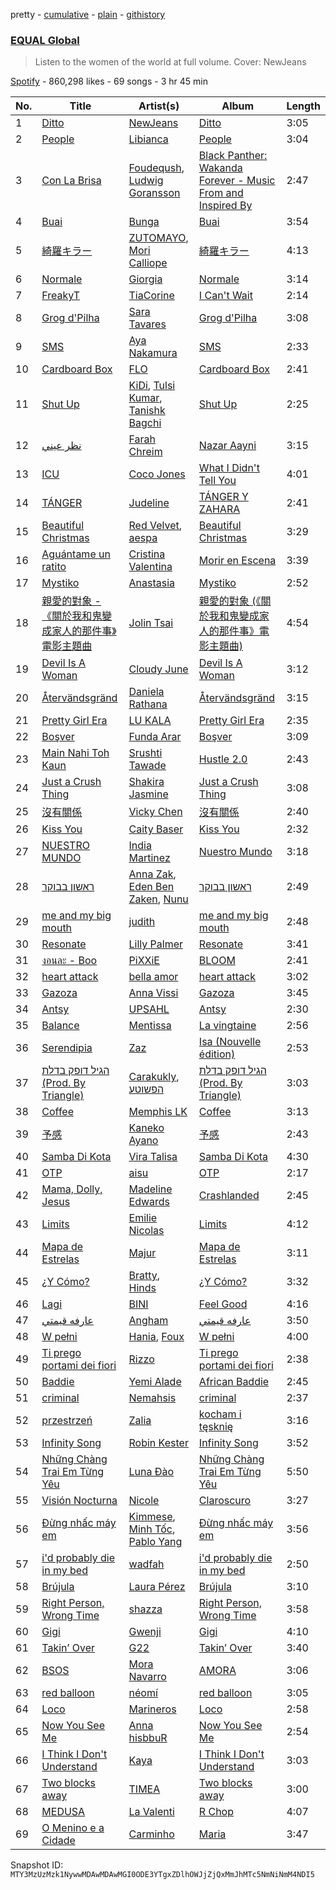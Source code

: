 pretty - [cumulative](/playlists/cumulative/37i9dQZF1DWU8quswnFt3c.md) - [plain](/playlists/plain/37i9dQZF1DWU8quswnFt3c) - [githistory](https://github.githistory.xyz/mackorone/spotify-playlist-archive/blob/main/playlists/plain/37i9dQZF1DWU8quswnFt3c)

### [EQUAL Global](https://open.spotify.com/playlist/37i9dQZF1DWU8quswnFt3c)

> Listen to the women of the world at full volume\. Cover: NewJeans

[Spotify](https://open.spotify.com/user/spotify) - 860,298 likes - 69 songs - 3 hr 45 min

| No. | Title | Artist(s) | Album | Length |
|---|---|---|---|---|
| 1 | [Ditto](https://open.spotify.com/track/3r8RuvgbX9s7ammBn07D3W) | [NewJeans](https://open.spotify.com/artist/6HvZYsbFfjnjFrWF950C9d) | [Ditto](https://open.spotify.com/album/7bnqo1fdJU9nSfXQd3bSMe) | 3:05 |
| 2 | [People](https://open.spotify.com/track/26b3oVLrRUaaybJulow9kz) | [Libianca](https://open.spotify.com/artist/7kjSuFGKhLm8b5qXoMhRkJ) | [People](https://open.spotify.com/album/5Hmh6N8oisrcuZKa8EY5dn) | 3:04 |
| 3 | [Con La Brisa](https://open.spotify.com/track/2LSsSV7V33wM9EKQA2xjGS) | [Foudeqush](https://open.spotify.com/artist/0XFgM33h3Ls5tj1M9IKUWd), [Ludwig Goransson](https://open.spotify.com/artist/24eDfi2MSYo3A87hCcgpIL) | [Black Panther: Wakanda Forever \- Music From and Inspired By](https://open.spotify.com/album/06RK0wX4GqHcxBtHlVoGH5) | 2:47 |
| 4 | [Buai](https://open.spotify.com/track/2EPCdcUMsvD92RYG1MtleX) | [Bunga](https://open.spotify.com/artist/1lHG5Nh4kVcBViogIek98t) | [Buai](https://open.spotify.com/album/66cDWg4Puu5MS6vTijmTpF) | 3:54 |
| 5 | [綺羅キラー](https://open.spotify.com/track/2ZaTpgdhU8MKpiujnBGPoa) | [ZUTOMAYO](https://open.spotify.com/artist/38WbKH6oKAZskBhqDFA8Uj), [Mori Calliope](https://open.spotify.com/artist/1PhE6rv0146ZTQosoPDjk8) | [綺羅キラー](https://open.spotify.com/album/24HE9Q8LrZupbkTmux0U9O) | 4:13 |
| 6 | [Normale](https://open.spotify.com/track/25mgSXz1ReCIHvT2plf1hK) | [Giorgia](https://open.spotify.com/artist/0gm1lHoOXAdy5OB4AwFYRr) | [Normale](https://open.spotify.com/album/6862NEYmkN43zArU81ALDm) | 3:14 |
| 7 | [FreakyT](https://open.spotify.com/track/4CCrZzRdeWYrWJ0DoN4XCa) | [TiaCorine](https://open.spotify.com/artist/39i5B6umzWzkfMe12JrMwW) | [I Can't Wait](https://open.spotify.com/album/2aWH1TBFvdbwGXXic7bqE7) | 2:14 |
| 8 | [Grog d'Pilha](https://open.spotify.com/track/38y0HYQgnw8Y6VuTOAFmkx) | [Sara Tavares](https://open.spotify.com/artist/57zZoaRDFEjqRwq6FlT0va) | [Grog d'Pilha](https://open.spotify.com/album/1FUTIJ9OdcQ86eiSW4FUxo) | 3:08 |
| 9 | [SMS](https://open.spotify.com/track/6PlZ3T2h2dpoEWKrviNkKS) | [Aya Nakamura](https://open.spotify.com/artist/7IlRNXHjoOCgEAWN5qYksg) | [SMS](https://open.spotify.com/album/3IW8rGJYse4RVtu1GaAGQJ) | 2:33 |
| 10 | [Cardboard Box](https://open.spotify.com/track/2rf9i0Enr8cw1JRME8Rsvq) | [FLO](https://open.spotify.com/artist/0s4kXsjYeH0S1xRyVGN4NO) | [Cardboard Box](https://open.spotify.com/album/51OgsspyNulg111Dti5Sdj) | 2:41 |
| 11 | [Shut Up](https://open.spotify.com/track/4OvAutMwVCBfGspBieI9i0) | [KiDi](https://open.spotify.com/artist/14PimM6ohO2gYftuwTam9V), [Tulsi Kumar](https://open.spotify.com/artist/0T1CMVkqffHlqEk4BcAph1), [Tanishk Bagchi](https://open.spotify.com/artist/4f7KfxeHq9BiylGmyXepGt) | [Shut Up](https://open.spotify.com/album/5X5JXRfEoYD0TJF6XEUVft) | 2:25 |
| 12 | [نظر عيني](https://open.spotify.com/track/1SWoEHNrMXTMVt4xlOxw1P) | [Farah Chreim](https://open.spotify.com/artist/76hwkSg4dVAp3IYhM5VqWc) | [Nazar Aayni](https://open.spotify.com/album/1QwswXYVpJ31bZ4eM4mZm6) | 3:15 |
| 13 | [ICU](https://open.spotify.com/track/58cMDjQSUdWJUgFmHxRhjt) | [Coco Jones](https://open.spotify.com/artist/4DHLoiIqFYYFjH09WduvFd) | [What I Didn't Tell You](https://open.spotify.com/album/0ZXTkMwilEQdz3KHe0dEPA) | 4:01 |
| 14 | [TÁNGER](https://open.spotify.com/track/5RocclqAg8FuZITAfnGVwk) | [Judeline](https://open.spotify.com/artist/1H6X7yhnXZg73f9bssaj1Q) | [TÁNGER Y ZAHARA](https://open.spotify.com/album/5DY4F3ttRGWWJoPJBcy4Ys) | 2:41 |
| 15 | [Beautiful Christmas](https://open.spotify.com/track/3k7FTBQkstaBcYHamx9jqe) | [Red Velvet](https://open.spotify.com/artist/1z4g3DjTBBZKhvAroFlhOM), [aespa](https://open.spotify.com/artist/6YVMFz59CuY7ngCxTxjpxE) | [Beautiful Christmas](https://open.spotify.com/album/1oniugll0x2gZ3l7o4z9iG) | 3:29 |
| 16 | [Aguántame un ratito](https://open.spotify.com/track/6mxRQaBAAFwnUnefO2ilh6) | [Cristina Valentina](https://open.spotify.com/artist/3pC5RVO04pJTFcp5xxdXaV) | [Morir en Escena](https://open.spotify.com/album/4tw3Ze1UOCLZKCohr7e00v) | 3:39 |
| 17 | [Mystiko](https://open.spotify.com/track/7k2h3IHuFUQLclllRPRKTZ) | [Anastasia](https://open.spotify.com/artist/2FTua3TeIGnmQQrN80DinP) | [Mystiko](https://open.spotify.com/album/5ruMMEECIHyMLj2geMcKi3) | 2:52 |
| 18 | [親愛的對象 \- 《關於我和鬼變成家人的那件事》電影主題曲](https://open.spotify.com/track/70ywpHtaToCmnULRT9Vu4p) | [Jolin Tsai](https://open.spotify.com/artist/1r9DuPTHiQ7hnRRZ99B8nL) | [親愛的對象 \(《關於我和鬼變成家人的那件事》電影主題曲\)](https://open.spotify.com/album/6ohthacCclaqEnO1xfEUu6) | 4:54 |
| 19 | [Devil Is A Woman](https://open.spotify.com/track/75hCdrSo0x1La6xUNGnvGv) | [Cloudy June](https://open.spotify.com/artist/5sBBS3CQNPDzmuTJjYwnpa) | [Devil Is A Woman](https://open.spotify.com/album/5pJK4ir6zF8VEscS6T34wL) | 3:12 |
| 20 | [Återvändsgränd](https://open.spotify.com/track/3y6qyXYv3C0BaYehuAQTLv) | [Daniela Rathana](https://open.spotify.com/artist/5U2TzkbKD84n8gHhZtL3Ui) | [Återvändsgränd](https://open.spotify.com/album/0HcXNRFN67R6c7uFKLSQxA) | 3:15 |
| 21 | [Pretty Girl Era](https://open.spotify.com/track/3w6JB9UckmYZBn4Tsq2kpM) | [LU KALA](https://open.spotify.com/artist/5R1cUyk9ysrruOo4ErpGjg) | [Pretty Girl Era](https://open.spotify.com/album/6G32ymoo3YjIUKVMGIKJUY) | 2:35 |
| 22 | [Boşver](https://open.spotify.com/track/3pVTfxAWPnDgLxh8qZC4BY) | [Funda Arar](https://open.spotify.com/artist/6g7GF7BLC41JTHJwgB4wQW) | [Boşver](https://open.spotify.com/album/72WdDqzLPjjutLwiQh74Jw) | 3:09 |
| 23 | [Main Nahi Toh Kaun](https://open.spotify.com/track/0gqxN9AXJKQqj6YPWdZlHb) | [Srushti Tawade](https://open.spotify.com/artist/1fhSwtJ9X5HrqaK9vfCV2M) | [Hustle 2.0](https://open.spotify.com/album/4XWCQnLpIG5GgCIL9eHwJh) | 2:43 |
| 24 | [Just a Crush Thing](https://open.spotify.com/track/2VirB9Zej4MbwC1x8WcfWx) | [Shakira Jasmine](https://open.spotify.com/artist/18nKUAfNnowoqfqDhwI3X3) | [Just a Crush Thing](https://open.spotify.com/album/3l2H3rjDgNCX4dizR3izOY) | 3:08 |
| 25 | [沒有關係](https://open.spotify.com/track/79TMN9XqG2uwuhgVUw7siC) | [Vicky Chen](https://open.spotify.com/artist/01u3qI3xMGFvktXyRSMGRZ) | [沒有關係](https://open.spotify.com/album/56TgG6JFlQHeQFMbXDg4Wt) | 2:40 |
| 26 | [Kiss You](https://open.spotify.com/track/61vlpInisekQjqqipr7HkP) | [Caity Baser](https://open.spotify.com/artist/7dJCdUO0l0K2WXzrzjYpmC) | [Kiss You](https://open.spotify.com/album/3WSuMX82JwjiyR3fUfw97c) | 2:32 |
| 27 | [NUESTRO MUNDO](https://open.spotify.com/track/3VRmetOtPtNKLBrXBTJfc1) | [India Martinez](https://open.spotify.com/artist/6FOpWOxsjQxKEbLiJpU1xV) | [Nuestro Mundo](https://open.spotify.com/album/5PdbzA2WYKvuy51gblXDOY) | 3:18 |
| 28 | [ראשון בבוקר](https://open.spotify.com/track/3xtK7rFrJvL5hrBu4vFgf7) | [Anna Zak](https://open.spotify.com/artist/3lVXtKsFTJM8ecY8gqdoCo), [Eden Ben Zaken](https://open.spotify.com/artist/2eUKkTNZsIuZzV95DM0cbt), [Nunu](https://open.spotify.com/artist/0wJDdyoTfE5SuqPNFvi2lG) | [ראשון בבוקר](https://open.spotify.com/album/4yXN6hkRfpYm4AshupuLn4) | 2:49 |
| 29 | [me and my big mouth](https://open.spotify.com/track/6bAMtverQa0Aryho6wGmkV) | [judith](https://open.spotify.com/artist/6N3rD8rvf1LIOtQqTCXnVA) | [me and my big mouth](https://open.spotify.com/album/3GSXrqL19GsJQciZUcuy41) | 2:48 |
| 30 | [Resonate](https://open.spotify.com/track/0mXFXApXwB0dlP1Adh9ne7) | [Lilly Palmer](https://open.spotify.com/artist/4h8IEOdrg60WM5XGyNOCVU) | [Resonate](https://open.spotify.com/album/2rvovGXmXLiwIbX4i2lTKn) | 3:41 |
| 31 | [งอนละ \- Boo](https://open.spotify.com/track/5zFjMw9tOpbhlZWVCDalJA) | [PiXXiE](https://open.spotify.com/artist/6HlUN1Md7UT62mNJHOYRsK) | [BLOOM](https://open.spotify.com/album/4edPsEhpxL35cl5meC5vvJ) | 2:41 |
| 32 | [heart attack](https://open.spotify.com/track/4K3A14MMct4xoScHJK8oux) | [bella amor](https://open.spotify.com/artist/0YHLS3lTpmblVqI74qAz6M) | [heart attack](https://open.spotify.com/album/1HEpoOySrZ7XMUCvLOZ0by) | 3:02 |
| 33 | [Gazoza](https://open.spotify.com/track/3wPvs8nWjtDhOApqPIdf0y) | [Anna Vissi](https://open.spotify.com/artist/3qg78GGGWP04yTv0ZQMsXl) | [Gazoza](https://open.spotify.com/album/52pJhLdz8Le17VGyDOzT5h) | 3:45 |
| 34 | [Antsy](https://open.spotify.com/track/2eDBWo7MfkdezN1FKxxQRb) | [UPSAHL](https://open.spotify.com/artist/1294QqYm1VuxxjRiL9M0h9) | [Antsy](https://open.spotify.com/album/0AcNlsXfyXwZcurMIbAlww) | 2:30 |
| 35 | [Balance](https://open.spotify.com/track/28snZVeMwzYdolW7h1wpHb) | [Mentissa](https://open.spotify.com/artist/0cb0p26TbAeBeekZHfxWlS) | [La vingtaine](https://open.spotify.com/album/1xMisloOjQEMQTRte7kkJz) | 2:56 |
| 36 | [Serendipia](https://open.spotify.com/track/1paYMMK7oI0OpN8OuCsgqR) | [Zaz](https://open.spotify.com/artist/1mbgj8ERPs8lWi7t5cYrdy) | [Isa \(Nouvelle édition\)](https://open.spotify.com/album/5VXsO0AdwwtazdWJfEP1Ag) | 2:53 |
| 37 | [הגיל דופק בדלת \(Prod\. By Triangle\)](https://open.spotify.com/track/2trg8gUn9D8OJfbtnpXMdH) | [Carakukly](https://open.spotify.com/artist/7hEYcTJuBYjhekQukXWBWu), [הפשוטע](https://open.spotify.com/artist/7m92aMieltH5ZpodCEHfnb) | [הגיל דופק בדלת \(Prod\. By Triangle\)](https://open.spotify.com/album/11jCUGmgUmPa7kilqbjvBt) | 3:03 |
| 38 | [Coffee](https://open.spotify.com/track/7uS0B4O1PDYQhZJQIuFjtR) | [Memphis LK](https://open.spotify.com/artist/7z3XgqpRYdNJ7RvEUlYaUe) | [Coffee](https://open.spotify.com/album/5QvtSMjg0Qr2DFa7LRKA1u) | 3:13 |
| 39 | [予感](https://open.spotify.com/track/4tKrrFD7CQt8fPU7qUmV5E) | [Kaneko Ayano](https://open.spotify.com/artist/4XKIIegkRbSJft0PmMv9NB) | [予感](https://open.spotify.com/album/7HFkmbiT8TbVBGKIkAiMLm) | 2:43 |
| 40 | [Samba Di Kota](https://open.spotify.com/track/1Sj8vwRdJRDgOws3XRmyCM) | [Vira Talisa](https://open.spotify.com/artist/51Ssgb0bFNfHyAXc3Fpmuv) | [Samba Di Kota](https://open.spotify.com/album/7plglO6ToXm07DcGE6IW6k) | 4:30 |
| 41 | [OTP](https://open.spotify.com/track/2gZjpC2hxO1kA7PLmvj75k) | [aisu](https://open.spotify.com/artist/6WCTGeTYQ71cApZr34u4er) | [OTP](https://open.spotify.com/album/2fPPX83Dj02yGaDEHjpyUY) | 2:17 |
| 42 | [Mama, Dolly, Jesus](https://open.spotify.com/track/7zggetlqMBzNpdCM0mdfzS) | [Madeline Edwards](https://open.spotify.com/artist/3eJCIS7ytlYvT3pgReuWWa) | [Crashlanded](https://open.spotify.com/album/0x2OmXAe36pO4S5Ygiurk4) | 2:45 |
| 43 | [Limits](https://open.spotify.com/track/1B0iOpkr5IojCDJZt5GAp4) | [Emilie Nicolas](https://open.spotify.com/artist/4cXE1g28uYrIaUisUx5cJt) | [Limits](https://open.spotify.com/album/5IX9e7jYLTUbqubgkxJ11B) | 4:12 |
| 44 | [Mapa de Estrelas](https://open.spotify.com/track/3oJCVmWrO80dFUYMp9df6Z) | [Majur](https://open.spotify.com/artist/3EWwR3BxuCaiYKniPGDjE7) | [Mapa de Estrelas](https://open.spotify.com/album/3mzMJkaC9OoaEeuE5YAxxS) | 3:11 |
| 45 | [¿Y Cómo?](https://open.spotify.com/track/0VZ2en9UGr6NgVUyOkAUdO) | [Bratty](https://open.spotify.com/artist/0UTzLuwz9RvFOCnwAZjUxn), [Hinds](https://open.spotify.com/artist/4piFCokRN13muTud5Y2lhz) | [¿Y Cómo?](https://open.spotify.com/album/4xSBOP3G0xHYGEOCPaUwoT) | 3:32 |
| 46 | [Lagi](https://open.spotify.com/track/1RUwljx07hisFStd1WSS3Q) | [BINI](https://open.spotify.com/artist/7tNO3vJC9zlHy2IJOx34ga) | [Feel Good](https://open.spotify.com/album/2JFAmLbybI6ExZ5l1DTuQI) | 4:16 |
| 47 | [عارفه قيمتي](https://open.spotify.com/track/0k1pF4SI4m4xYHRw8M022J) | [Angham](https://open.spotify.com/artist/0IiR4LJwslf6HBSdk9W3Dg) | [عارفه قيمتي](https://open.spotify.com/album/0csj4uie2SFphm4M2aPrJh) | 3:50 |
| 48 | [W pełni](https://open.spotify.com/track/3GGXj9c5D5JlxFEls441Co) | [Hania](https://open.spotify.com/artist/4orDCRH2msx7nvHsbWP2aa), [Foux](https://open.spotify.com/artist/0m9bygb96Rv5mAuRqIboP7) | [W pełni](https://open.spotify.com/album/10JDesyKB1eLBIvYQQiTvr) | 4:00 |
| 49 | [Ti prego portami dei fiori](https://open.spotify.com/track/13O2T5HvpN5WFRqvtrRkKg) | [Rizzo](https://open.spotify.com/artist/2ALJBMyhbGODOEpstHfEqN) | [Ti prego portami dei fiori](https://open.spotify.com/album/1kCIHaZqJkRMuIQX4iSytx) | 2:38 |
| 50 | [Baddie](https://open.spotify.com/track/2Zw2XPLkBPGGN9uZpZT2r0) | [Yemi Alade](https://open.spotify.com/artist/7fKO99ryLDo8VocdtVvwZW) | [African Baddie](https://open.spotify.com/album/3Ljjgl5Yho8BUmMxBVC413) | 2:45 |
| 51 | [criminal](https://open.spotify.com/track/54eh7OUaAuHzuiQ7w4Neej) | [Nemahsis](https://open.spotify.com/artist/3IoGpeLyopeqGwiD4Nnt1f) | [criminal](https://open.spotify.com/album/0zAzLgKV4ir3BjGE2YHKv5) | 2:37 |
| 52 | [przestrzeń](https://open.spotify.com/track/7ljRVro7Gqa99RIb1c9J4A) | [Zalia](https://open.spotify.com/artist/3VKQYnCpM6ofG8QUmlnW6d) | [kocham i tęsknię](https://open.spotify.com/album/33fyS7gwoG2qo3dOkSzmZ2) | 3:16 |
| 53 | [Infinity Song](https://open.spotify.com/track/6HePNi3QS42SD9eTqEGkSG) | [Robin Kester](https://open.spotify.com/artist/43FIX6vzpqRHK1VXQmRlKE) | [Infinity Song](https://open.spotify.com/album/0U9wGkVQjr3elUMi95GYsh) | 3:52 |
| 54 | [Những Chàng Trai Em Từng Yêu](https://open.spotify.com/track/4w2iqC203m2IPEBAlNjHQJ) | [Luna Đào](https://open.spotify.com/artist/77P1juitmNJV2mOz0oMmkB) | [Những Chàng Trai Em Từng Yêu](https://open.spotify.com/album/4dn9Aw2j0TZT81L51B1zha) | 5:50 |
| 55 | [Visión Nocturna](https://open.spotify.com/track/6qHDY0nxwj0E9oHX9i9XMS) | [Nicole](https://open.spotify.com/artist/3iIMN6aYzb6coyCECxkHaS) | [Claroscuro](https://open.spotify.com/album/0BJVfmQhzjNLJuupXUzRQ5) | 3:27 |
| 56 | [Đừng nhấc máy em](https://open.spotify.com/track/3r2WGH6ZoVPZbXcxIUVxrr) | [Kimmese](https://open.spotify.com/artist/4w5vfLTFKwpd16ZzmYwcXA), [Minh Tốc](https://open.spotify.com/artist/6041bp1WneyjycRVNFIdrW), [Pablo Yang](https://open.spotify.com/artist/0ecx7ZulYP1M6roRRmYUNF) | [Đừng nhấc máy em](https://open.spotify.com/album/1WP2iVNer8qW04hHid80Vn) | 3:56 |
| 57 | [i'd probably die in my bed](https://open.spotify.com/track/0Tc3VFHylUypUKv8xksgzM) | [wadfah](https://open.spotify.com/artist/4VLJF0kk8HDMK7VPDctSzo) | [i'd probably die in my bed](https://open.spotify.com/album/0pLSKAQGMVVCsz6rYW9XH2) | 2:50 |
| 58 | [Brújula](https://open.spotify.com/track/3NcZFZYHwtvabsALQW5RWv) | [Laura Pérez](https://open.spotify.com/artist/6qkgKoO4G9KfVQZAUs3Q58) | [Brújula](https://open.spotify.com/album/7rIIkQ0FySrrsXpDGW7DVr) | 3:10 |
| 59 | [Right Person, Wrong Time](https://open.spotify.com/track/4O4NB0PEKsdA1wMatYuJYs) | [shazza](https://open.spotify.com/artist/6MPxSpygdpS6heZntWsnsD) | [Right Person, Wrong Time](https://open.spotify.com/album/2IyQsLuXmJsalKTgUgqiaa) | 3:58 |
| 60 | [Gigi](https://open.spotify.com/track/2iIk4RyJRWVa4l0t0fiQWs) | [Gwenji](https://open.spotify.com/artist/6Plwm4XDEK2qBannPfy1LC) | [Gigi](https://open.spotify.com/album/0WnVwquHKlCPWJbZO9upzd) | 4:10 |
| 61 | [Takin’ Over](https://open.spotify.com/track/66bTmTRn2llF84aCPPbtt6) | [G22](https://open.spotify.com/artist/4DsCOCoIUvUKVDDY8OW3lU) | [Takin’ Over](https://open.spotify.com/album/34AT0v7uNXQAFNubd6Brk5) | 3:40 |
| 62 | [BSOS](https://open.spotify.com/track/5Y1R365I3Z4zAJCr3wMHf1) | [Mora Navarro](https://open.spotify.com/artist/1TVta41xrglUQxVheaXZJx) | [AMORA](https://open.spotify.com/album/67w5GTUP0xRtseWy6MDILI) | 3:06 |
| 63 | [red balloon](https://open.spotify.com/track/1PDZgF0gL4AXpZWNORdP7X) | [néomí](https://open.spotify.com/artist/7bfwKXhmR1JF1PiBzaxY2b) | [red balloon](https://open.spotify.com/album/2ChHnNtWgYv8XUGeHYqqE4) | 3:05 |
| 64 | [Loco](https://open.spotify.com/track/44nbI3uV9Xy4JTQJ6eCYTL) | [Marineros](https://open.spotify.com/artist/6EwwcDTg6CKzsuWq7Xbd7D) | [Loco](https://open.spotify.com/album/07unMn9Pkm8nWxv1Kr1sdt) | 2:58 |
| 65 | [Now You See Me](https://open.spotify.com/track/3heiV6V4Hyb3KPlC30Zazj) | [Anna hisbbuR](https://open.spotify.com/artist/1aGiVSaZQoVVgMOLYF5yVR) | [Now You See Me](https://open.spotify.com/album/3I56h2xHwElfL02U8grGT4) | 2:54 |
| 66 | [I Think I Don't Understand](https://open.spotify.com/track/3ni9pYBE9LVwbinEwQ0cQw) | [Kaya](https://open.spotify.com/artist/2zzGa3s9F0bQ7Tp4YDcweH) | [I Think I Don't Understand](https://open.spotify.com/album/04V50WP0eGYgaCo29E9cmM) | 3:03 |
| 67 | [Two blocks away](https://open.spotify.com/track/1dhSYPyzMc8tR5jL3eOZ9v) | [TIMEA](https://open.spotify.com/artist/6r2KeAcGJeDDXmQoFdlcw1) | [Two blocks away](https://open.spotify.com/album/5oSPclGSfUgfFgmw0BIZKD) | 3:00 |
| 68 | [MEDUSA](https://open.spotify.com/track/6DNVpkxyipnNdZG3cssL4t) | [La Valenti](https://open.spotify.com/artist/2zYHS7xFegFvlEYsOf6cYZ) | [R Chop](https://open.spotify.com/album/5ckfeykmE4MxADAQxGQVJZ) | 4:07 |
| 69 | [O Menino e a Cidade](https://open.spotify.com/track/4JejocjvgZdqS4xIBbeojq) | [Carminho](https://open.spotify.com/artist/6I1r8xKn6bCeionvZVdzdR) | [Maria](https://open.spotify.com/album/0IIrr6l1DIezFyEthY2svL) | 3:47 |

Snapshot ID: `MTY3MzUzMzk1NywwMDAwMDAwMGI0ODE3YTgxZDlhOWJjZjQxMmJhMTc5NmNiNmM4NDI5`
